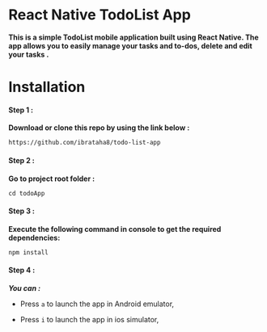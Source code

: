 # React Native TodoList App

**This is a simple TodoList mobile application built using React Native. The app allows you to easily manage your tasks and to-dos, delete and edit your tasks .**

# Installation

#### Step 1 :

**Download or clone this repo by using the link below :**

```
https://github.com/ibrataha8/todo-list-app
```

#### Step 2 :

**Go to project root folder :**

```
cd todoApp
```

#### Step 3 :

**Execute the following command in console to get the required dependencies:**

```
npm install
```

#### Step 4 :

**_You can :_**

- Press `a` to launch the app in Android emulator,

* Press `i` to launch the app in ios simulator,
